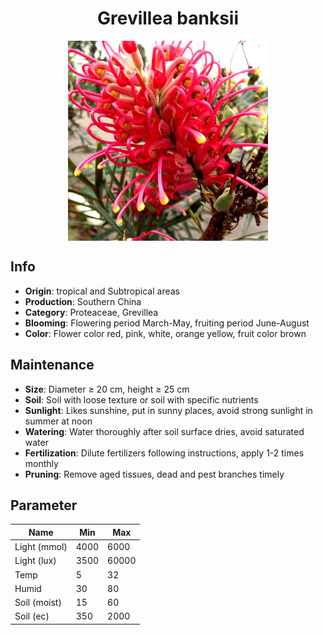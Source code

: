 <h1 align='center'>Grevillea banksii</h1>
<p align="center">
    <img 
        align='center'
        width='320'
        src="../images/grevillea banksii.png" 
        alt='Grevillea banksii' />
</p>

## Info

 - **Origin**: tropical and Subtropical areas
 - **Production**: Southern China
 - **Category**: Proteaceae, Grevillea
 - **Blooming**: Flowering period March-May, fruiting period June-August
 - **Color**: Flower color red, pink, white, orange yellow, fruit color brown

## Maintenance

 - **Size**: Diameter ≥ 20 cm, height ≥ 25 cm
 - **Soil**: Soil with loose texture or soil with specific nutrients
 - **Sunlight**: Likes sunshine, put in sunny places, avoid strong sunlight in summer at noon
 - **Watering**: Water thoroughly after soil surface dries, avoid saturated water
 - **Fertilization**: Dilute fertilizers following instructions, apply 1-2 times monthly
 - **Pruning**: Remove aged tissues, dead and pest branches timely

## Parameter

| Name         | Min  | Max   |
|--------------|------|-------|
| Light (mmol) | 4000 | 6000  |
| Light (lux)  | 3500 | 60000 |
| Temp         | 5    | 32    |
| Humid        | 30   | 80    |
| Soil (moist) | 15   | 60    |
| Soil (ec)    | 350  | 2000  |